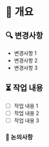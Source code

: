 # 🚀 개요
<!-- 이 PR을 간략하게 설명해주세요 -->

## 🔍 변경사항
<!-- 이 PR로 인해 바뀌게 되는 것들을 목록으로 적어주세요. -->
- 변경사항 1 
- 변경사항 2 
- 변경사항 3

## ⏳ 작업 내용
- [ ] 작업 내용 1
- [ ] 작업 내용 2
- [ ] 작업 내용 3

### 📝 논의사항
<!-- 이 PR에 대한 논의하고 싶은 사항이나, 더 해야할 작업, 리뷰어에게 특별히 확인 요청하고 싶은 부분 등을 적어주세요. -->

